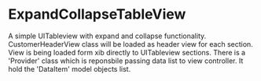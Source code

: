 # ExpandCollapseTableView

A simple UITableview with expand and collapse functionality.
CustomerHeaderView class will be loaded as header view for each section. View is being loaded form xib directly to UITableview sections.
There is a 'Provider' class which is reponsbile passing data list to view controller. It hold the 'DataItem' model objects list.


